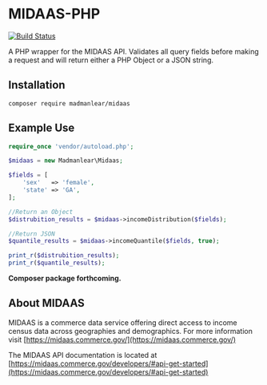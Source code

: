 # MIDAAS-PHP

[![Build Status](https://travis-ci.org/madmanlear/MIDAAS-PHP.svg?branch=master)](https://travis-ci.org/madmanlear/MIDAAS-PHP)

A PHP wrapper for the MIDAAS API. Validates all query fields before making a request and will return either a PHP Object or a JSON string.

## Installation

`composer require madmanlear/midaas`

## Example Use

```php
require_once 'vendor/autoload.php';

$midaas = new Madmanlear\Midaas;

$fields = [
    'sex'   => 'female',
    'state' => 'GA',
];

//Return an Object
$distrubition_results = $midaas->incomeDistribution($fields);

//Return JSON
$quantile_results = $midaas->incomeQuantile($fields, true);

print_r($distrubition_results);
print_r($quantile_results);
```

**Composer package forthcoming.**

## About MIDAAS

MIDAAS is a commerce data service offering direct access to income census data across geographies and demographics. For more information visit [https://midaas.commerce.gov/](https://midaas.commerce.gov/)

The MIDAAS API documentation is located at [https://midaas.commerce.gov/developers/#api-get-started](https://midaas.commerce.gov/developers/#api-get-started)